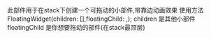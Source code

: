 此部件用于在stack下创建一个可拖动的小部件,带靠边动画效果  使用方法  FloatingWidget(children: [],floatingChild: ,);  children 是其他小部件  floatingChild 是你想要拖动的部件(在stack最顶层)